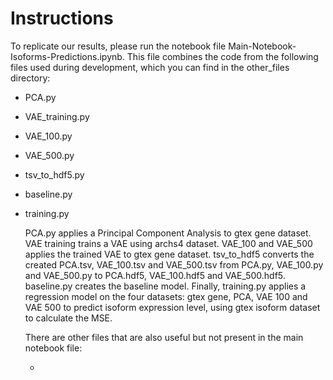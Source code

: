 # Instructions

To replicate our results, please run the notebook file Main-Notebook-Isoforms-Predictions.ipynb. This file combines the code from the following files used during development, which you can find in the other_files directory:

* PCA.py
* VAE_training.py
* VAE_100.py
* VAE_500.py
* tsv_to_hdf5.py
* baseline.py
* training.py

  PCA.py applies a Principal Component Analysis to gtex gene dataset. VAE training trains a VAE using archs4 dataset. VAE_100 and VAE_500 applies the trained VAE to gtex gene dataset. tsv_to_hdf5 converts the created PCA.tsv, VAE_100.tsv and VAE_500.tsv from PCA.py, VAE_100.py and VAE_500.py to PCA.hdf5, VAE_100.hdf5 and VAE_500.hdf5. baseline.py creates the baseline model. Finally, training.py applies a regression model on the four datasets: gtex gene, PCA, VAE 100 and VAE 500 to predict isoform expression level, using gtex isoform dataset to calculate the MSE.

  There are other files that are also useful but not present in the main notebook file:

  * 

